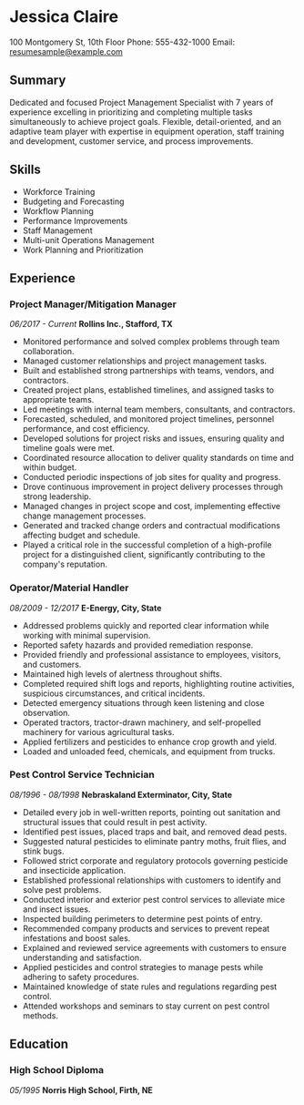 # Jessica Claire

100 Montgomery St, 10th Floor
Phone: 555-432-1000
Email: resumesample@example.com

## Summary

Dedicated and focused Project Management Specialist with 7 years of experience excelling in prioritizing and completing multiple tasks simultaneously to achieve project goals. Flexible, detail-oriented, and an adaptive team player with expertise in equipment operation, staff training and development, customer service, and process improvements.

## Skills

- Workforce Training
- Budgeting and Forecasting
- Workflow Planning
- Performance Improvements
- Staff Management
- Multi-unit Operations Management
- Work Planning and Prioritization

## Experience

### Project Manager/Mitigation Manager
*06/2017 - Current*
**Rollins Inc., Stafford, TX**

- Monitored performance and solved complex problems through team collaboration.
- Managed customer relationships and project management tasks.
- Built and established strong partnerships with teams, vendors, and contractors.
- Created project plans, established timelines, and assigned tasks to appropriate teams.
- Led meetings with internal team members, consultants, and contractors.
- Forecasted, scheduled, and monitored project timelines, personnel performance, and cost efficiency.
- Developed solutions for project risks and issues, ensuring quality and timeline goals were met.
- Coordinated resource allocation to deliver quality standards on time and within budget.
- Conducted periodic inspections of job sites for quality and progress.
- Drove continuous improvement in project delivery processes through strong leadership.
- Managed changes in project scope and cost, implementing effective change management processes.
- Generated and tracked change orders and contractual modifications affecting budget and schedule.
- Played a critical role in the successful completion of a high-profile project for a distinguished client, significantly contributing to the company's reputation.

### Operator/Material Handler
*08/2009 - 12/2017*
**E-Energy, City, State**

- Addressed problems quickly and reported clear information while working with minimal supervision.
- Reported safety hazards and provided remediation response.
- Provided friendly and professional assistance to employees, visitors, and customers.
- Maintained high levels of alertness throughout shifts.
- Completed required shift logs and reports, highlighting routine activities, suspicious circumstances, and critical incidents.
- Detected emergency situations through keen listening and close observation.
- Operated tractors, tractor-drawn machinery, and self-propelled machinery for various agricultural tasks.
- Applied fertilizers and pesticides to enhance crop growth and yield.
- Loaded and unloaded feed, chemicals, and equipment from trucks.

### Pest Control Service Technician
*08/1996 - 08/1998*
**Nebraskaland Exterminator, City, State**

- Detailed every job in well-written reports, pointing out sanitation and structural issues that could result in pest activity.
- Identified pest issues, placed traps and bait, and removed dead pests.
- Suggested natural pesticides to eliminate pantry moths, fruit flies, and stink bugs.
- Followed strict corporate and regulatory protocols governing pesticide and insecticide application.
- Established professional relationships with customers to identify and solve pest problems.
- Conducted interior and exterior pest control services to alleviate mice and insect issues.
- Inspected building perimeters to determine pest points of entry.
- Recommended company products and services to prevent repeat infestations and boost sales.
- Explained and reviewed service agreements with customers to ensure understanding and satisfaction.
- Applied pesticides and control strategies to manage pests while adhering to safety procedures.
- Maintained knowledge of state rules and regulations regarding pest control.
- Attended workshops and seminars to stay current on pest control methods.

## Education

### High School Diploma
*05/1995*
**Norris High School, Firth, NE**
